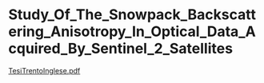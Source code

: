 # Study_Of_The_Snowpack_Backscattering_Anisotropy_In_Optical_Data_Acquired_By_Sentinel_2_Satellites
[TesiTrentoInglese.pdf](https://github.com/LucreziaT/Study_Of_The_Snowpack_Backscattering_Anisotropy_In_Optical_Data_Acquired_By_Sentinel_2_Satellites/files/6802044/TesiTrentoInglese.pdf)
